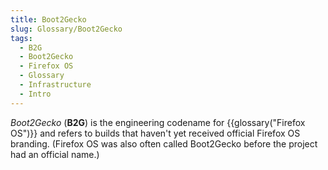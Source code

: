 ```yaml
---
title: Boot2Gecko
slug: Glossary/Boot2Gecko
tags:
  - B2G
  - Boot2Gecko
  - Firefox OS
  - Glossary
  - Infrastructure
  - Intro
---
```

<p><em>Boot2Gecko</em> (<strong>B2G</strong>) is the engineering codename for {{glossary("Firefox OS")}} and refers to builds that haven't yet received official Firefox OS branding. (Firefox OS was also often called Boot2Gecko before the project had an official name.)</p>
